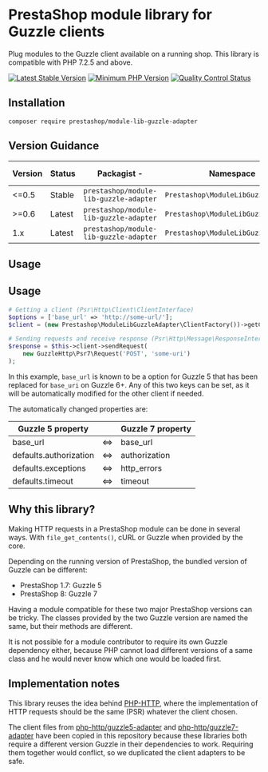 # PrestaShop module library for Guzzle clients

Plug modules to the Guzzle client available on a running shop.
This library is compatible with PHP 7.2.5 and above.

[![Latest Stable Version](https://img.shields.io/packagist/v/prestashop/module-lib-guzzle-adapter.svg?style=flat-square)](https://packagist.org/packages/prestashop/module-lib-guzzle-adapter) [![Minimum PHP Version](https://img.shields.io/badge/php-%3E%3D%207.2.5-8892BF.svg?style=flat-square)](https://php.net/) [![Quality Control Status](https://img.shields.io/github/workflow/status/prestashopcorp/module-lib-guzzle-adapter/PHP%20tests?style=flat-square)](https://github.com/PrestaShopCorp/module-lib-guzzle-adapter/actions/workflows/php.yml)

## Installation

```
composer require prestashop/module-lib-guzzle-adapter
```

## Version Guidance

| Version | Status         | Packagist           -| Namespace    | Repo                | Docs                | PHP Version  |
|---------|----------------|----------------------|--------------|---------------------|---------------------|--------------|
| <=0.5  | Stable         | `prestashop/module-lib-guzzle-adapter` | `Prestashop\ModuleLibGuzzleAdapter` | [v0.x][lib-1-repo] | N/A                 | >=7.2.5   |
| >=0.6     | Latest         | `prestashop/module-lib-guzzle-adapter` | `Prestashop\ModuleLibGuzzleAdapter` | [v0.x][lib-php5-repo] | N/A                 | >=5.6.0   |
| 1.x     | Latest         | `prestashop/module-lib-guzzle-adapter` | `Prestashop\ModuleLibGuzzleAdapter` | [v1.x][lib-1-repo] | N/A                 | >=7.2.5   |

[lib-1-repo]: https://github.com/PrestaShopCorp/module-lib-guzzle-adapter/tree/main
[lib-php5-repo]: https://github.com/PrestaShopCorp/module-lib-guzzle-adapter/tree/0.x

## Usage
## Usage

```php
# Getting a client (Psr\Http\Client\ClientInterface)
$options = ['base_url' => 'http://some-url/'];
$client = (new Prestashop\ModuleLibGuzzleAdapter\ClientFactory())->getClient($options);

# Sending requests and receive response (Psr\Http\Message\ResponseInterface)
$response = $this->client->sendRequest(
    new GuzzleHttp\Psr7\Request('POST', 'some-uri')
);
```

In this example, `base_url` is known to be a option for Guzzle 5 that has been replaced for `base_uri` on Guzzle 6+. Any of this two keys can be set, as it will be automatically modified for the other client if needed.

The automatically changed properties are:

| Guzzle 5 property | | Guzzle 7 property |
| ------------- | -- | ------------- |
| base_url  | <=> | base_url  |
| defaults.authorization | <=> | authorization  |
| defaults.exceptions | <=> | http_errors  |
| defaults.timeout | <=> | timeout  |

## Why this library?

Making HTTP requests in a PrestaShop module can be done in several ways. With `file_get_contents()`, cURL or Guzzle when provided by the core.

Depending on the running version of PrestaShop, the bundled version of Guzzle can be different:
* PrestaShop 1.7: Guzzle 5
* PrestaShop 8: Guzzle 7

Having a module compatible for these two major PrestaShop versions can be tricky. The classes provided by the two Guzzle version are named the same, but their methods are different.

It is not possible for a module contributor to require its own Guzzle dependency either, because PHP cannot load different versions of a same class and he would never know which one would be loaded first.

## Implementation notes

This library reuses the idea behind [PHP-HTTP](https://docs.php-http.org), where the implementation of HTTP requests should be the same (PSR) whatever the client chosen.

The client files from [php-http/guzzle5-adapter](https://github.com/php-http/guzzle5-adapter) and [php-http/guzzle7-adapter](https://github.com/php-http/guzzle7-adapter) have been copied in this repository because these libraries both require a different version Guzzle in their dependencies to work. Requiring them together would conflict, so we duplicated the client adapters to be safe.
